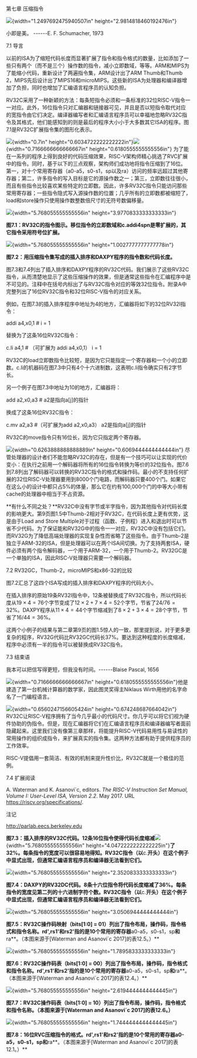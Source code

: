 第七章 压缩指令

![](media/image1.emf){width="1.2497692475940507in"
height="2.9814818460192476in"}

小即是美。 ------E. F. Schumacher, 1973

7.1 导言

以前的ISA为了缩短代码长度而显著扩展了指令和指令格式的数量，比如添加了一些只有两个（而不是三个）操作数的指令，减小立即数域，等等。ARM和MIPS为了能缩小代码，重新设计了两遍指令集，ARM设计出了ARM
Thumb和Thumb
2，MIPS先后设计出了MIPS16和microMIPS。这些新的ISA为处理器和编译器增加了负担，同时也增加了汇编语言程序员的认知负担。

RV32C采用了一种新颖的方法：每条短指令必须和一条标准的32位RISC-V指令一一对应。此外，16位指令只对汇编器和链接器可见，并且是否以短指令取代对应的宽指令由它们决定。编译器编写者和汇编语言程序员可以幸福地忽略RV32C指令及其格式，他们能感知到的则是最后的程序大小小于大多数其它ISA的程序。图7.1是RV32C扩展指令集的图形化表示。

![](media/image3.png){width="0.7in"
height="0.6034722222222222in"}![](media/image4.PNG){width="0.7166666666666667in"
height="0.6180555555555556in"}
为了能在一系列的程序上得到良好的代码压缩效果，RISC-V架构师精心挑选了RVC扩展中的指令。同时，基于以下的三点观察，架构师们成功地将指令压缩到了16位。第一，对十个常用寄存器（a0-a5，s0-s1，sp以及ra）访问的频率远超过其他寄存器；第二，许多指令的写入目标是它的源操作数之一；第三，立即数往往很小，而且有些指令比较喜欢某些特定的立即数。因此，许多RV32C指令只能访问那些常用寄存器；一些指令隐式写入源操作数的位置；几乎所有的立即数都被缩短了，load和store操作只使用操作数整数倍尺寸的无符号数偏移量。

![](media/image5.PNG){width="5.768055555555556in"
height="3.9770833333333333in"}

**图7.1：RV32C的指令图示。移位指令的立即数域和c.addi4spn是零扩展的，其它指令采用符号位扩展。**

![](media/image6.PNG){width="5.768055555555556in"
height="1.0027777777777778in"}

**图7.2：用压缩指令集写成的插入排序和DAXPY程序的指令数和代码长度。**

图7.3和7.4列出了插入排序和DAXPY程序的RV32C代码。我们展示了这些RV32C指令，从而清楚地显示了这些压缩操作的效果，但是通常这些指令在汇编程序中是不可见的。注释中在括号内标出了与RV32C指令对应的等效32位指令。附录A中完整列出了16位RV32C指令和32位RISC-V指令的对应关系。

例如，在图7.3的插入排序程序中地址为4的地方，汇编器将如下的32位RV32I指令：

addi a4,x0,1 \# i = 1

替换为了这条16位RV32C指令：

c.li a4,1 \# （可扩展为 addi a4,x0,1） i = 1

RV32C的load立即数指令比较短，是因为它只能指定一个寄存器和一个小的立即数。c.li的机器码在图7.3中只有4个十六进制数，这表明c.li指令确实只有2字节长。

另一个例子在图7.3中地址为10的地方，汇编器将：

add a2,x0,a3 \# a2是指向a\[j\]的指针

换成了这条16位RV32C指令：

c.mv a2,a3 \#（可扩展为add a2,x0,a3） a2是指向a\[j\]的指针

RV32C的move指令只有16位长，因为它只指定两个寄存器。

![](media/image7.png){width="0.6263888888888889in"
height="0.6069444444444444in"}
尽管处理器的设计者们不能忽略RV32C的存在，但是有一个技巧可以让实现的代价变小：在执行之前用一个解码器将所有的16位指令转换为等价的32位指令。图7.6到7.8列出了解码器可以转换的RV32C指令的格式和操作码。最小的不支持任何扩展的32位RISC-V处理器要用到8000个门电路，而解码器只要400个门。如果它在这么小的设计中都只占5%的体量，那么它在约有100,000个门的中等大小带有cache的处理器中相当于不占资源。

**有什么不同之处？**RV32C中没有字节或半字指令，因为其他指令对代码长度的影响更大。第9页图1.5中Thumb-2相对于RV32C，在代码长度上更有优势，这是由于Load
and Store
Multiple对于过程（函数、子例程）进入和退出时可以节省不少代码。为了保证能和RV32G中的指令一一对应，RV32C中没有包括它们。而RV32G为了降低高端处理器的实现复杂性而省略了这些指令。由于Thumb-2是独立于ARM-32的ISA，但是处理器可以在两个ISA间切换。为了支持两套ISA，硬件必须有两个指令解码器，一个用于ARM-32，一个用于Thumb-2。RV32GC是一个单独的ISA，因此RISC-V处理器只需要一个解码器。

7.2 RV32GC，Thumb-2，microMIPS和x86-32的比较

图7.2汇总了这四个ISA写成的插入排序和DAXPY程序的代码大小。

在插入排序的原始19条RV32I指令中，12条被替换成了RV32C指令，所以代码长度从$19 \times 4 = 76$个字节变成了$12 \times 2 + 7 \times 4 = 52$个字节，节省了$24/76 = 32\%$。DAXPY程序从$11 \times 4 = 44$个字节缩减到了$8 \times 2 + 3 \times 4 = 28$个字节，节省了$16/44 = 36\%$。

这两个小例子的结果与第二章第9页的图1.5惊人的一致，那里提到说，对于更多更复杂的程序，RV32G代码比RV32GC代码长37%。要达到这种程度的长度缩减，程序中必须有一半的指令可以被替换成RV32C指令。

7.3 结束语

我本可以把信写得更短，但我没有时间。------Blaise Pascal, 1656

![](media/image4.PNG){width="0.7166666666666667in"
height="0.6180555555555556in"}他是建造了第一台机械计算器的数学家，因此图灵奖得主Niklaus
Wirth用他的名字命名了一门编程语言。

![](media/image8.png){width="0.6560247156605424in"
height="0.674248687664042in"}
RV32C让RISC-V程序拥有了当今几乎最小的代码尺寸。你几乎可以将它们视为硬件协助的伪指令。但是，现在汇编器将它们在汇编语言程序员和编译器编写者面前隐藏起来。这里我们没有像第三章那样，将能提升RISC-V代码易用性与易读性的常用操作的组织成指令，来扩展真实的指令集。这两种方法都有助于提供程序员的工作效率。

RISC-V提倡用一套简洁、有效的机制来提升性价比，RV32C就是一个极佳的范例。

7.4 扩展阅读

A. Waterman and K. Asanovi´c, editors. *The RISC-V Instruction Set
Manual, Volume I: User-Level ISA, Version 2.2*. May 2017. URL
https://riscv.org/specifications/.

注记

http://parlab.eecs.berkeley.edu

**图7.3：插入排序的RV32C代码。12条16位指令使得代码长度缩减**![](media/image9.PNG){width="5.768055555555556in"
height="4.0472222222222225in"}**了32%。每条指令的宽度可以很容易地得知。RV32C指令（以**c.**开头）在这个例子中显式出现，但通常汇编语言程序员和编译器无法看到它们。**

![](media/image10.PNG){width="5.768055555555556in"
height="2.3520833333333333in"}

**图7.4：DAXPY的RV32DC代码。8条十六位指令将代码长度缩减了36%。每条指令的宽度见第二列的十六进制字符个数。RV32C指令（以**c.**开头）在这个例子中显式出现，但通常汇编语言程序员和编译器无法看到它们。**

![](media/image11.PNG){width="5.768055555555556in"
height="3.0506944444444444in"}

**图7.5：RV32C操作码映射（bits\[1:0\] =
01）列出了指令布局，操作码，指令格式和指令名称。rd',rs1'和rs2'指的是10个常用的寄存器**a0-a5，s0-s1，sp**和**ra**。（本图来源于\[Waterman
and Asanovi´c 2017\]的表12.5。）**

![](media/image12.PNG){width="5.768055555555556in"
height="1.7895833333333333in"}

**图7.6：RV32C操作码表（bits\[1:0\] =
00）列出了指令布局，操作码，指令格式和指令名称。rd',rs1'和rs2'指的是10个常用的寄存器**a0-a5，s0-s1，sp**和**ra**。（本图来源于\[Waterman
and Asanovi´c 2017\]的表12.4。）**

![](media/image13.PNG){width="5.768055555555556in"
height="2.6194444444444445in"}

**图7.7：RV32C操作码表（bits\[1:0\] =
10）列出了指令布局，操作码，指令格式和指令名称。（本图来源于\[Waterman
and Asanovi´c 2017\]的表12.6。）**

![](media/image14.PNG){width="5.768055555555556in"
height="1.7444444444444445in"}

**图7.8：16位RVC压缩指令的格式。**rd',rs1'**和**rs2'**指的是10个常用的寄存器**a0-a5，s0-s1，sp**和**ra**。（本图来源于\[Waterman
and Asanovi´c 2017\]的表12.1。）**

